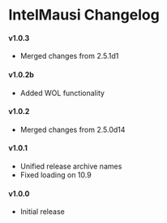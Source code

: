 IntelMausi Changelog
====================

#### v1.0.3
- Merged changes from 2.5.1d1

#### v1.0.2b
- Added WOL functionality

#### v1.0.2
- Merged changes from 2.5.0d14

#### v1.0.1
- Unified release archive names
- Fixed loading on 10.9

#### v1.0.0
- Initial release
